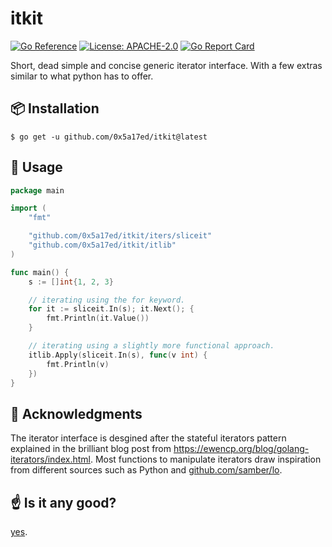 # itkit

[![Go Reference](https://pkg.go.dev/badge/github.com/0x5a17ed/itkit.svg)](https://pkg.go.dev/github.com/0x5a17ed/itkit)
[![License: APACHE-2.0](https://img.shields.io/badge/license-APACHE--2.0-blue?style=flat-square)](https://www.apache.org/licenses/)
[![Go Report Card](https://goreportcard.com/badge/github.com/0x5a17ed/itkit)](https://goreportcard.com/report/github.com/0x5a17ed/itkit)

Short, dead simple and concise generic iterator interface. With a few extras similar to what python has to offer.


## 📦 Installation

```shell
$ go get -u github.com/0x5a17ed/itkit@latest
```


## 🤔 Usage

```go
package main

import (
	"fmt"

	"github.com/0x5a17ed/itkit/iters/sliceit"
	"github.com/0x5a17ed/itkit/itlib"
)

func main() {
	s := []int{1, 2, 3}

	// iterating using the for keyword.
	for it := sliceit.In(s); it.Next(); {
		fmt.Println(it.Value())
	}

	// iterating using a slightly more functional approach.
	itlib.Apply(sliceit.In(s), func(v int) {
		fmt.Println(v)
	})
}

```


## 🥇 Acknowledgments

The iterator interface is desgined after the stateful iterators pattern explained in the brilliant blog post from <https://ewencp.org/blog/golang-iterators/index.html>. Most functions to manipulate iterators draw inspiration from different sources such as Python and [github.com/samber/lo](https://github.com/samber/lo).


## ☝️ Is it any good?

[yes](https://news.ycombinator.com/item?id=3067434).
